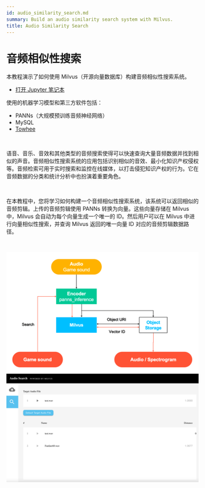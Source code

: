 ```yaml
---
id: audio_similarity_search.md
summary: Build an audio similarity search system with Milvus.
title: Audio Similarity Search
---
```


# 音频相似性搜索

本教程演示了如何使用 Milvus（开源向量数据库）构建音频相似性搜索系统。

- [打开 Jupyter 笔记本](https://github.com/milvus-io/bootcamp/blob/master/solutions/audio/audio_similarity_search/audio_similarity_search.ipynb)

使用的机器学习模型和第三方软件包括：

- PANNs（大规模预训练音频神经网络）
- MySQL
- [Towhee](https://towhee.io/)

</br>

语音、音乐、音效和其他类型的音频搜索使得可以快速查询大量音频数据并找到相似的声音。音频相似性搜索系统的应用包括识别相似的音效、最小化知识产权侵权等。音频检索可用于实时搜索和监控在线媒体，以打击侵犯知识产权的行为。它在音频数据的分类和统计分析中也扮演着重要角色。

</br>

在本教程中，您将学习如何构建一个音频相似性搜索系统，该系统可以返回相似的音频剪辑。上传的音频剪辑使用 PANNs 转换为向量。这些向量存储在 Milvus 中，Milvus 会自动为每个向量生成一个唯一的 ID。然后用户可以在 Milvus 中进行向量相似性搜索，并查询 Milvus 返回的唯一向量 ID 对应的音频剪辑数据路径。

<br/>

![Audio_search](/public/assets/audio_search.png "音频相似性搜索系统的流程。")
![Audio_search_demo](/public/assets/audio_search_demo.png "音频相似性搜索系统的演示。")
